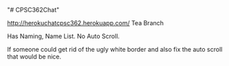 "# CPSC362Chat" 

http://herokuchatcpsc362.herokuapp.com/ Tea Branch

Has Naming, Name List. No Auto Scroll. 

If someone could get rid of the ugly white border and also fix the auto scroll that would be nice.
